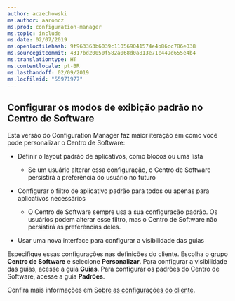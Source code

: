 ```yaml
---
author: aczechowski
ms.author: aaroncz
ms.prod: configuration-manager
ms.topic: include
ms.date: 02/07/2019
ms.openlocfilehash: 9f963363b6039c110569041574e4b86cc786e038
ms.sourcegitcommit: 4317bd20050f582a068d0a813e71c449d655e4b4
ms.translationtype: HT
ms.contentlocale: pt-BR
ms.lasthandoff: 02/09/2019
ms.locfileid: "55971977"
---
```

## <a name="bkmk_swctr"></a> Configurar os modos de exibição padrão no Centro de Software
<!--3612112-->

Esta versão do Configuration Manager faz maior iteração em como você pode personalizar o Centro de Software:
 
- Definir o layout padrão de aplicativos, como blocos ou uma lista  

    - Se um usuário alterar essa configuração, o Centro de Software persistirá a preferência do usuário no futuro  

- Configurar o filtro de aplicativo padrão para todos ou apenas para aplicativos necessários  

    - O Centro de Software sempre usa a sua configuração padrão. Os usuários podem alterar esse filtro, mas o Centro de Software não persistirá as preferências deles.  

- Usar uma nova interface para configurar a visibilidade das guias  

Especifique essas configurações nas definições do cliente. Escolha o grupo **Centro de Software** e selecione **Personalizar**. Para configurar a visibilidade das guias, acesse a guia **Guias**. Para configurar os padrões do Centro de Software, acesse a guia **Padrões**. 

Confira mais informações em [Sobre as configurações do cliente](/sccm/core/clients/deploy/about-client-settings#software-center).

